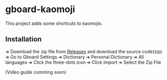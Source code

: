 # gboard-kaomoji

This project adds some shortcuts to kaomojis.

## Installation

➜ Download the zip file from [Releases](https://www.github.com/prango71/gboard-kaomoji/releases) and download the source code(zip)
➜ Go to Gboard Settings
➜ Dictionary
➜ Personal Dictionary
➜ All languages
➜ Click the three-dots icon
➜ Click Import
➜ Select the Zip File 

(Video guide comming soon)


